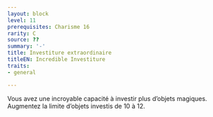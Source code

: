 ```yaml
---
layout: block
level: 11
prerequisites: Charisme 16
rarity: C
source: ??
summary: '-'
title: Investiture extraordinaire
titleEN: Incredible Investiture
traits:
- general

---
```


<p>Vous avez une incroyable capacité à investir plus d’objets magiques. Augmentez la limite d’objets investis de 10 à 12.</p>